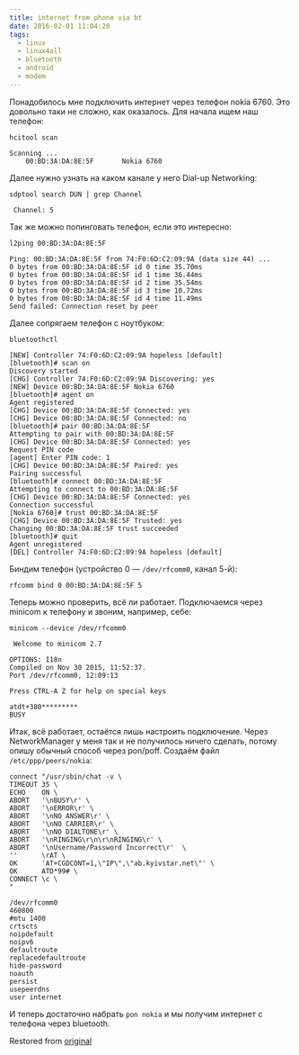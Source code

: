 ```yaml
---
title: internet from phone via bt
date: 2016-02-01 11:04:28
tags:
  - linux
  - linux4all
  - bluetooth
  - android
  - modem
---
```


Понадобилось мне подключить интернет через телефон nokia 6760. Это довольно таки не сложно, как оказалось. Для начала ищем наш телефон:

```shell
hcitool scan

Scanning ...
    00:BD:3A:DA:8E:5F       Nokia 6760
```

Далее нужно узнать на каком канале у него Dial-up Networking:

```shell
sdptool search DUN | grep Channel

 Channel: 5
```

Так же можно попинговать телефон, если это интересно:

```shell
l2ping 00:BD:3A:DA:8E:5F

Ping: 00:BD:3A:DA:8E:5F from 74:F0:6D:C2:09:9A (data size 44) ...
0 bytes from 00:BD:3A:DA:8E:5F id 0 time 35.70ms
0 bytes from 00:BD:3A:DA:8E:5F id 1 time 36.44ms
0 bytes from 00:BD:3A:DA:8E:5F id 2 time 35.54ms
0 bytes from 00:BD:3A:DA:8E:5F id 3 time 10.72ms
0 bytes from 00:BD:3A:DA:8E:5F id 4 time 11.49ms
Send failed: Connection reset by peer
```

Далее сопрягаем телефон с ноутбуком:

```shell
bluetoothctl

[NEW] Controller 74:F0:6D:C2:09:9A hopeless [default]
[bluetooth]# scan on
Discovery started
[CHG] Controller 74:F0:6D:C2:09:9A Discovering: yes
[NEW] Device 00:BD:3A:DA:8E:5F Nokia 6760
[bluetooth]# agent on
Agent registered
[CHG] Device 00:BD:3A:DA:8E:5F Connected: yes
[CHG] Device 00:BD:3A:DA:8E:5F Connected: no
[bluetooth]# pair 00:BD:3A:DA:8E:5F
Attempting to pair with 00:BD:3A:DA:8E:5F
[CHG] Device 00:BD:3A:DA:8E:5F Connected: yes
Request PIN code
[agent] Enter PIN code: 1
[CHG] Device 00:BD:3A:DA:8E:5F Paired: yes
Pairing successful
[bluetooth]# connect 00:BD:3A:DA:8E:5F
Attempting to connect to 00:BD:3A:DA:8E:5F
[CHG] Device 00:BD:3A:DA:8E:5F Connected: yes
Connection successful
[Nokia 6760]# trust 00:BD:3A:DA:8E:5F
[CHG] Device 00:BD:3A:DA:8E:5F Trusted: yes
Changing 00:BD:3A:DA:8E:5F trust succeeded
[bluetooth]# quit
Agent unregistered
[DEL] Controller 74:F0:6D:C2:09:9A hopeless [default]
```

Биндим телефон (устройство 0 — `/dev/rfcomm0`, канал 5-й):

```shell
rfcomm bind 0 00:BD:3A:DA:8E:5F 5
```

Теперь можно проверить, всё ли работает. Подключаемся через minicom к телефону и звоним, например, себе:

```shell
minicom --device /dev/rfcomm0

 Welcome to minicom 2.7

OPTIONS: I18n
Compiled on Nov 30 2015, 11:52:37.
Port /dev/rfcomm0, 12:09:13

Press CTRL-A Z for help on special keys

atdt+380*********
BUSY
```

Итак, всё работает, остаётся лишь настроить подключение. Через NetworkManager у меня так и не получилось ничего сделать, потому опишу обычный способ через pon/poff. Создаём файл `/etc/ppp/peers/nokia`:

```shell
connect "/usr/sbin/chat -v \
TIMEOUT 35 \
ECHO    ON \
ABORT   '\nBUSY\r' \
ABORT   '\nERROR\r' \
ABORT   '\nNO ANSWER\r' \
ABORT   '\nNO CARRIER\r' \
ABORT   '\nNO DIALTONE\r' \
ABORT   '\nRINGING\r\n\r\nRINGING\r' \
ABORT   '\nUsername/Password Incorrect\r'  \
''      \rAT \
OK      'AT+CGDCONT=1,\"IP\",\"ab.kyivstar.net\"' \
OK      ATD*99# \
CONNECT \c \
"

/dev/rfcomm0
460800
#mtu 1400
crtscts
noipdefault
noipv6
defaultroute
replacedefaultroute
hide-password
noauth
persist
usepeerdns
user internet
```

И теперь достаточно набрать `pon nokia` и мы получим интернет с телефона через bluetooth.

Restored from [original](https://web.archive.org/web/20200206171146/http://conformist-mw.blogspot.com/2016/02/bluetooth.html)
